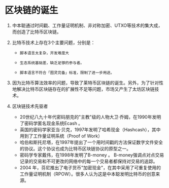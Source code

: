 # 区块链的诞生

1. 中本聪通过时间戳、工作量证明机制、非对称加密、UTXO等技术的集大成，而创造了比特币区块链。 

2. 比特币技术上存在3个主要问题，分别是：

    *     脚本语言太复杂，开发难度大 
    *     生态系统基础差，缺乏足够的参与者。
    *     脚本语言不符合「图灵完备」标准，限制了进一步用途。 

3. 因为比特币算法效率的问题，导致了莱特币区块链的诞生。另外，为了针对性地解决比特币区块链存在的扩展性不足等问题，市场又产生了太坊区块链技术。 

4. 区块链技术先驱者
    * 20世纪八九十年代密码朋克的"主教"级的人物大卫·乔姆，在1990年发明了密码学匿名现金系统Ecash 。
    * 英国的密码学家亚当·贝克，1997年发明了哈希现金（Hashcash），其中用到了工作量证明系统（Proof of Work） 
    * 哈伯和斯托尼塔，在1997年提出了一个用时间戳的方法保证数字文件安全的协议。这个协议也成为比特币区块链协议的原型之一。
    * 密码学专家戴伟，在1998年发明了B-money 。 B-money强调点对点交易记录的交易和不可更改的网络中的每一个交易者都保持对交易的追踪。
    * 2004 年，芬尼推出了电子货币"加密现金"，在其中采用了可重复使用的工作量证明机制（RPOW）。很多人认为这是中本聪发明比特币的创意来源。

